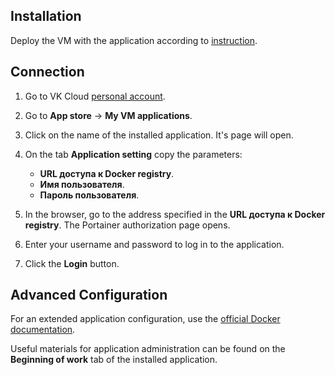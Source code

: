 ## Installation

Deploy the VM with the application according to [instruction](../init-install/).

## Connection

1. Go to VK Cloud [personal account](https://msk.cloud.vk.com/app/en).
1. Go to **App store** → **My VM applications**.
1. Click on the name of the installed application. It's page will open.
1. On the tab **Application setting** copy the parameters:

    - **URL доступа к Docker registry**.
    - **Имя пользователя**.
    - **Пароль пользователя**.

1. In the browser, go to the address specified in the **URL доступа к Docker registry**. The Portainer authorization page opens.
1. Enter your username and password to log in to the application.
1. Click the **Login** button.

## Advanced Configuration

For an extended application configuration, use the [official Docker documentation](https://docs.docker.com/registry/).

<info>

Useful materials for application administration can be found on the **Beginning of work** tab of the installed application.

</info>
